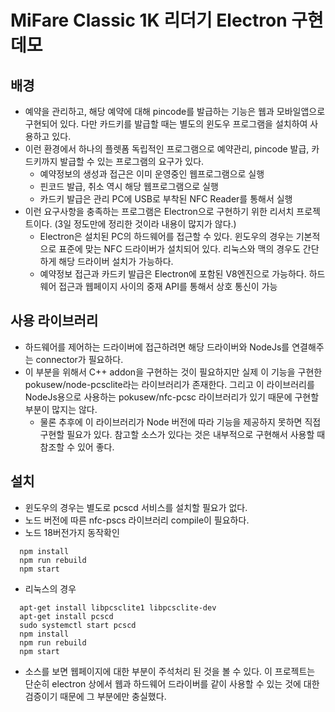 # MiFare Classic 1K 리더기 Electron 구현 데모

## 배경
* 예약을 관리하고, 해당 예약에 대해 pincode를 발급하는 기능은 웹과 모바일앱으로 구현되어 있다. 다만 카드키를 발급할 때는 별도의 윈도우 프로그램을 설치하여 사용하고 있다.
* 이런 환경에서 하나의 플렛폼 독립적인 프로그램으로 예약관리, pincode 발급, 카드키까지 발급할 수 있는 프로그램의 요구가 있다.
  * 예약정보의 생성과 접근은 이미 운영중인 웹프로그램으로 실행
  * 핀코드 발급, 취소 역시 해당 웹프로그램으로 실행
  * 카드키 발급은 관리 PC에 USB로 부착된 NFC Reader를 통해서 실행
* 이런 요구사항을 충족하는 프로그램은 Electron으로 구현하기 위한 리서치 프로젝트이다. (3일 정도만에 정리한 것이라 내용이 많지가 않다.)
  * Electron은 설치된 PC의 하드웨어를 접근할 수 있다. 윈도우의 경우는 기본적으로 표준에 맞는 NFC 드라이버가 설치되어 있다. 리눅스와 맥의 경우도 간단하게 해당 드라이버 설치가 가능하다.
  * 예약정보 접근과 카드키 발급은 Electron에 포함된 V8엔진으로 가능하다. 하드웨어 접근과 웹페이지 사이의 중재 API를 통해서 상호 통신이 가능

## 사용 라이브러리
* 하드웨어를 제어하는 드라이버에 접근하려면 해당 드라이버와 NodeJs를 연결해주는 connector가 필요하다. 
* 이 부분을 위해서 C++ addon을 구현하는 것이 필요하지만 실제 이 기능을 구현한  pokusew/node-pcsclite라는 라이브러리가 존재한다. 그리고 이 라이브러리를 NodeJs용으로 사용하는 pokusew/nfc-pcsc 라이브러리가 있기 때문에 구현할 부분이 많지는 않다.
  * 물론 추후에 이 라이브러리가 Node 버전에 따라 기능을 제공하지 못하면 직접 구현할 필요가 있다. 참고할 소스가 있다는 것은 내부적으로 구현해서 사용할 때 참조할 수 있어 좋다.

## 설치
* 윈도우의 경우는 별도로 pcscd 서비스를 설치할 필요가 없다. 
* 노드 버전에 따른 nfc-pscs 라이브러리 compile이 필요하다. 
* 노드 18버전가지 동작확인
```
  npm install
  npm run rebuild
  npm start
```
* 리눅스의 경우 

```
  apt-get install libpcsclite1 libpcsclite-dev
  apt-get install pcscd
  sudo systemctl start pcscd
  npm install
  npm run rebuild 
  npm start
```

* 소스를 보면 웹페이지에 대한 부분이 주석처리 된 것을 볼 수 있다. 이 프로젝트는 단순히 electron 상에서 웹과 하드웨어 드라이버를 같이 사용할 수 있는 것에 대한 검증이기 때문에 그 부분에만 충실했다.